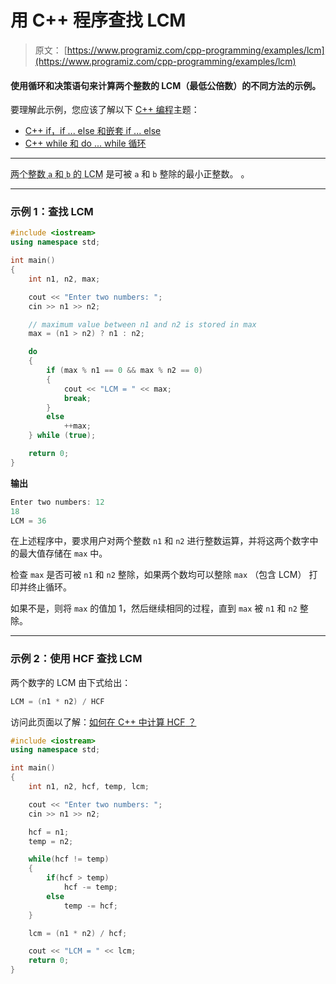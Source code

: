 # 用 C++ 程序查找 LCM

> 原文： [https://www.programiz.com/cpp-programming/examples/lcm](https://www.programiz.com/cpp-programming/examples/lcm)

#### 使用循环和决策语句来计算两个整数的 LCM（最低公倍数）的不同方法的示例。

要理解此示例，您应该了解以下 [C++ 编程](/cpp-programming "C++ tutorial")主题：

*   [C++  if，if ... else 和嵌套 if ... else](/cpp-programming/if-else)
*   [C++  while 和 do ... while 循环](/cpp-programming/do-while-loop)

* * *

<abbr title="Least Common Multiple">两个整数 `a` 和 `b` 的 LCM</abbr> 是可被 `a` 和 `b` 整除的最小正整数。 。

* * *

### 示例 1：查找 LCM

```cpp
#include <iostream>
using namespace std;

int main()
{
    int n1, n2, max;

    cout << "Enter two numbers: ";
    cin >> n1 >> n2;

    // maximum value between n1 and n2 is stored in max
    max = (n1 > n2) ? n1 : n2;

    do
    {
        if (max % n1 == 0 && max % n2 == 0)
        {
            cout << "LCM = " << max;
            break;
        }
        else
            ++max;
    } while (true);

    return 0;
}
```

**输出**

```cpp
Enter two numbers: 12
18
LCM = 36
```

在上述程序中，要求用户对两个整数 `n1` 和 `n2` 进行整数运算，并将这两个数字中的最大值存储在 `max` 中。

检查 `max` 是否可被 `n1` 和 `n2` 整除，如果两个数均可以整除 `max` （包含 LCM） 打印并终止循环。

如果不是，则将 `max` 的值加 1，然后继续相同的过程，直到 `max` 被 `n1` 和 `n2` 整除。

* * *

### 示例 2：使用 HCF 查找 LCM

两个数字的 LCM 由下式给出：

```cpp
LCM = (n1 * n2) / HCF
```

访问此页面以了解：[如何在 C++ 中计算 <abbr title="Highest Common Factor">HCF</abbr> ？](/cpp-programming/examples/hcf-gcd "C++ HCF")

```cpp
#include <iostream>
using namespace std;

int main()
{
    int n1, n2, hcf, temp, lcm;

    cout << "Enter two numbers: ";
    cin >> n1 >> n2;

    hcf = n1;
    temp = n2;

    while(hcf != temp)
    {
        if(hcf > temp)
            hcf -= temp;
        else
            temp -= hcf;
    }

    lcm = (n1 * n2) / hcf;

    cout << "LCM = " << lcm;
    return 0;
}
```